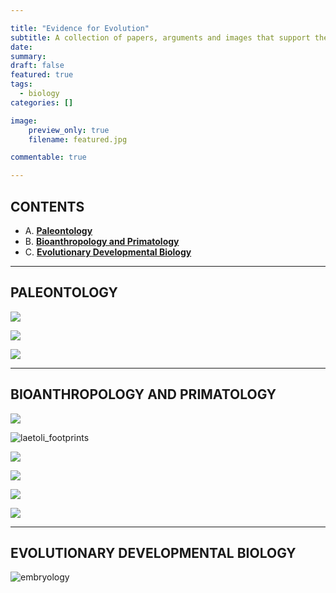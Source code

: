 ```yaml
---

title: "Evidence for Evolution"
subtitle: A collection of papers, arguments and images that support the theory of evolution.
date:
summary:
draft: false
featured: true
tags:
  - biology
categories: []

image:
    preview_only: true
    filename: featured.jpg

commentable: true

---
```


## CONTENTS

- A. [**Paleontology**](#paleontology)
- B. [**Bioanthropology and Primatology**](#bioanthropology-and-primatology)
- C. [**Evolutionary Developmental Biology**](#evolutionary-developmental-biology)

---

## PALEONTOLOGY

![](ediacaran.jpg)

![](whale_1.jpg)

![](horse-fossils.jpg)

---

## BIOANTHROPOLOGY AND PRIMATOLOGY

![](skulls.jpg)

![laetoli_footprints](laetoli_footprints.jpg)

![](little_foot.jpg)

![](lucy.jpg)

![](gorilla-hands-look-human-pink-pigmentation.jpg)

![](sclera.jpg)

---

## EVOLUTIONARY DEVELOPMENTAL BIOLOGY

![embryology](embryology.jpg)